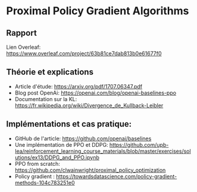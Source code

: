 # Proximal Policy Gradient Algorithms

## Rapport

Lien Overleaf: https://www.overleaf.com/project/63b81ce7dab813b0e61677f0

## Théorie et explications

- Article d'étude: https://arxiv.org/pdf/1707.06347.pdf
- Blog post OpenAi: https://openai.com/blog/openai-baselines-ppo
- Documentation sur la KL: https://fr.wikipedia.org/wiki/Divergence_de_Kullback-Leibler

## Implémentations et cas pratique:

- GitHub de l'article: https://github.com/openai/baselines
- Une implémentation de PPO et DDPG: https://github.com/upb-lea/reinforcement_learning_course_materials/blob/master/exercises/solutions/ex13/DDPG_and_PPO.ipynb
- PPO from scratch: https://github.com/clwainwright/proximal_policy_optimization
- Policy gradient : https://towardsdatascience.com/policy-gradient-methods-104c783251e0
